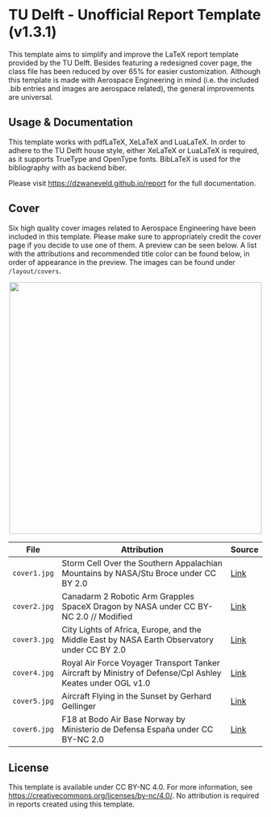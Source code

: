# TU Delft - Unofficial Report Template (v1.3.1)

This template aims to simplify and improve the LaTeX report template provided by the TU Delft. Besides featuring a redesigned cover page, the class file has been reduced by over 65% for easier customization. Although this template is made with Aerospace Engineering in mind (i.e. the included .bib entries and images are aerospace related), the general improvements are universal.

## Usage & Documentation

This template works with pdfLaTeX, XeLaTeX and LuaLaTeX. In order to adhere to the TU Delft house style, either XeLaTeX or LuaLaTeX is required, as it supports TrueType and OpenType fonts. BibLaTeX is used for the bibliography with as backend biber.

Please visit https://dzwaneveld.github.io/report for the full documentation.

## Cover

Six high quality cover images related to Aerospace Engineering have been included in this template. Please make sure to appropriately credit the cover page if you decide to use one of them. A preview can be seen below. A list with the attributions and recommended title color can be found below, in order of appearance in the preview. The images can be found under `/layout/covers`.

<p align="center">
  <img align="centre"  src="https://github.com/dzwaneveld/TU-Delft-Unofficial-Report-Template/blob/master/figures/covers.jpg" alt="" width="500" />
</p>

| File | Attribution | Source |
|------|---------|------|
| `cover1.jpg` | Storm Cell Over the Southern Appalachian Mountains by NASA/Stu Broce under CC BY 2.0 | [Link](https://www.flickr.com/photos/gsfc/14279896838) |
| `cover2.jpg` | Canadarm 2 Robotic Arm Grapples SpaceX Dragon by NASA under CC BY-NC 2.0 // Modified | [Link](https://www.flickr.com/photos/nasa2explore/26298228022) |
| `cover3.jpg` | City Lights of Africa, Europe, and the Middle East by NASA Earth Observatory under CC BY 2.0 | [Link](https://www.flickr.com/photos/gsfc/8247962102) |
| `cover4.jpg` | Royal Air Force Voyager Transport Tanker Aircraft by Ministry of Defense/Cpl Ashley Keates under OGL v1.0 | [Link](https://commons.wikimedia.org/wiki/File:Royal_Air_Force_Voyager_at_Mount_Pleasant.jpg) |
| `cover5.jpg` | Aircraft Flying in the Sunset by Gerhard Gellinger | [Link](https://pixabay.com/photos/travel-flying-aircraft-sky-sunset-1756152/) |
| `cover6.jpg` | F18 at Bodo Air Base Norway by Ministerio de Defensa España under CC BY-NC 2.0 | [Link](https://www.flickr.com/photos/ejercitoaire/45748097871/) |

## License

This template is available under CC BY-NC 4.0. For more information, see https://creativecommons.org/licenses/by-nc/4.0/. No attribution is required in reports created using this template.
